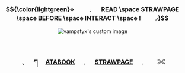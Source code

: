 <!-- level 1: simple bio and stats -->
<h3 align="center"> $${\color{lightgreen}⟡ 　　﹒  　READ \space STRAWPAGE \space BEFORE \space INTERACT \space !　　◞}$$ </h3>

<p align="center">
  <img src="https://github.com/user-attachments/assets/f0dda95c-8a6d-4ba6-97b3-81bb30edd700" alt="vampstyx's custom image"/>
</p>

　<h3 align="center">﹑　 ཀ 　[ATABOOK](https://vampstyx.atabook.org/)　﹒ 　[STRAWPAGE](https://gunss.straw.page)　﹒　　𓏵</h3>
